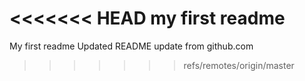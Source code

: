 <<<<<<< HEAD
my first readme
=======
 My first readme Updated 
README update from github.com
>>>>>>> refs/remotes/origin/master
